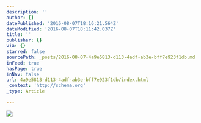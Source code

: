 ```yaml
---
description: ''
author: []
datePublished: '2016-08-07T18:16:21.564Z'
dateModified: '2016-08-07T18:11:42.037Z'
title: ''
publisher: {}
via: {}
starred: false
sourcePath: _posts/2016-08-07-4a9e5813-d113-4adf-ab3e-bff7e923f1db.md
inFeed: true
hasPage: true
inNav: false
url: 4a9e5813-d113-4adf-ab3e-bff7e923f1db/index.html
_context: 'http://schema.org'
_type: Article

---
```

![](https://the-grid-user-content.s3-us-west-2.amazonaws.com/fd421381-d88d-4777-8744-d55782f03553.jpg)